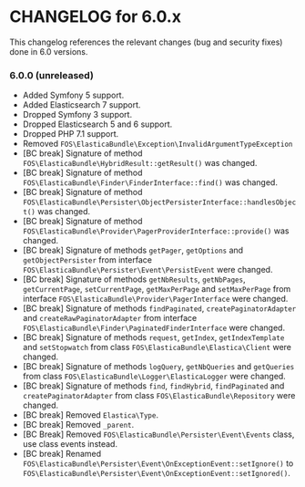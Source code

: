 CHANGELOG for 6.0.x
===================

This changelog references the relevant changes (bug and security fixes) done
in 6.0 versions.

### 6.0.0 (unreleased)

* Added Symfony 5 support.
* Added Elasticsearch 7 support.
* Dropped Symfony 3 support.
* Dropped Elasticsearch 5 and 6 support.
* Dropped PHP 7.1 support.
* Removed `FOS\ElasticaBundle\Exception\InvalidArgumentTypeException`
* [BC break] Signature of method `FOS\ElasticaBundle\HybridResult::getResult()` was changed.
* [BC break] Signature of method `FOS\ElasticaBundle\Finder\FinderInterface::find()` was changed.
* [BC break] Signature of method `FOS\ElasticaBundle\Persister\ObjectPersisterInterface::handlesObject()` was changed.
* [BC break] Signature of method `FOS\ElasticaBundle\Provider\PagerProviderInterface::provide()` was changed.
* [BC break] Signature of methods `getPager`, `getOptions` and `getObjectPersister` from interface `FOS\ElasticaBundle\Persister\Event\PersistEvent` were changed.
* [BC break] Signature of methods `getNbResults`, `getNbPages`, `getCurrentPage`, `setCurrentPage`, `getMaxPerPage` and `setMaxPerPage` from interface `FOS\ElasticaBundle\Provider\PagerInterface` were changed.
* [BC break] Signature of methods `findPaginated`, `createPaginatorAdapter` and `createRawPaginatorAdapter` from interface `FOS\ElasticaBundle\Finder\PaginatedFinderInterface` were changed.
* [BC break] Signature of methods `request`, `getIndex`, `getIndexTemplate` and `setStopwatch` from class `FOS\ElasticaBundle\Elastica\Client` were changed.
* [BC break] Signature of methods `logQuery`, `getNbQueries` and `getQueries` from class `FOS\ElasticaBundle\Logger\ElasticaLogger` were changed.
* [BC break] Signature of methods `find`, `findHybrid`, `findPaginated` and `createPaginatorAdapter` from class `FOS\ElasticaBundle\Repository` were changed.
* [BC break] Removed `Elastica\Type`.
* [BC break] Removed `_parent`.
* [BC Break] Removed `FOS\ElasticaBundle\Persister\Event\Events` class, use class events instead.
* [BC break] Renamed `FOS\ElasticaBundle\Persister\Event\OnExceptionEvent::setIgnore()` to `FOS\ElasticaBundle\Persister\Event\OnExceptionEvent::setIgnored()`.
